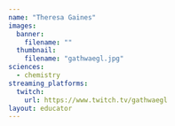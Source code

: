 ```yaml
---
name: "Theresa Gaines"
images:
  banner:
    filename: ""
  thumbnail:
    filename: "gathwaegl.jpg"
sciences:
  - chemistry
streaming_platforms:
  twitch:
    url: https://www.twitch.tv/gathwaegl
layout: educator
---
```


